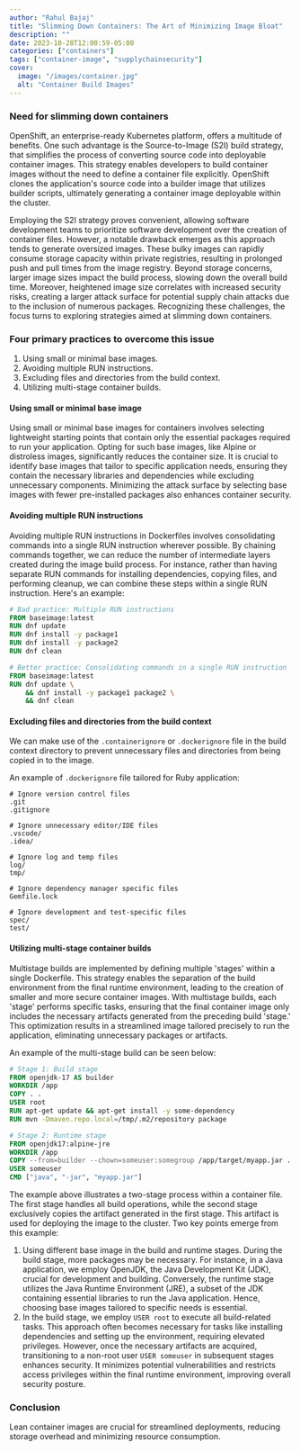 ```yaml
---
author: "Rahul Bajaj"
title: "Slimming Down Containers: The Art of Minimizing Image Bloat"
description: ""
date: 2023-10-28T12:00:59-05:00
categories: ["containers"]
tags: ["container-image", "supplychainsecurity"]
cover:
  image: "/images/container.jpg"
  alt: "Container Build Images"
---
```


### Need for slimming down containers 

OpenShift, an enterprise-ready Kubernetes platform, offers a multitude of benefits. One such advantage is the Source-to-Image (S2I) build strategy, that simplifies the process of converting source code into deployable container images. This strategy enables developers to build container images without the need to define a container file explicitly. OpenShift clones the application's source code into a builder image that utilizes builder scripts, ultimately generating a container image deployable within the cluster.

Employing the S2I strategy proves convenient, allowing software development teams to prioritize software development over the creation of container files. However, a notable drawback emerges as this approach tends to generate oversized images. These bulky images can rapidly consume storage capacity within private registries, resulting in prolonged push and pull times from the image registry. Beyond storage concerns, larger image sizes impact the build process, slowing down the overall build time. Moreover, heightened image size correlates with increased security risks, creating a larger attack surface for potential supply chain attacks due to the inclusion of numerous packages. Recognizing these challenges, the focus turns to exploring strategies aimed at slimming down containers.

### Four primary practices to overcome this issue
1. Using small or minimal base images.
2. Avoiding multiple RUN instructions.
3. Excluding files and directories from the build context.
4. Utilizing multi-stage container builds.

#### Using small or minimal base image

Using small or minimal base images for containers involves selecting lightweight starting points that contain only the essential packages required to run your application. Opting for such base images, like Alpine or distroless images, significantly reduces the container size. It is crucial to identify base images that tailor to specific application needs, ensuring they contain the necessary libraries and dependencies while excluding unnecessary components. Minimizing the attack surface by selecting base images with fewer pre-installed packages also enhances container security.

#### Avoiding multiple RUN instructions

Avoiding multiple RUN instructions in Dockerfiles involves consolidating commands into a single RUN instruction wherever possible. By chaining commands together, we can reduce the number of intermediate layers created during the image build process. For instance, rather than having separate RUN commands for installing dependencies, copying files, and performing cleanup, we can combine these steps within a single RUN instruction. Here's an example:

```Dockerfile
# Bad practice: Multiple RUN instructions
FROM baseimage:latest
RUN dnf update
RUN dnf install -y package1
RUN dnf install -y package2
RUN dnf clean

# Better practice: Consolidating commands in a single RUN instruction
FROM baseimage:latest
RUN dnf update \
    && dnf install -y package1 package2 \
    && dnf clean
```

#### Excluding files and directories from the build context

We can make use of the `.containerignore` or `.dockerignore` file in the build context directory to prevent unnecessary files and directories from being copied in to the image.

An example of `.dockerignore` file tailored for Ruby application:

```
# Ignore version control files
.git
.gitignore

# Ignore unnecessary editor/IDE files
.vscode/
.idea/

# Ignore log and temp files
log/
tmp/

# Ignore dependency manager specific files
Gemfile.lock

# Ignore development and test-specific files
spec/
test/
```

#### Utilizing multi-stage container builds

Multistage builds are implemented by defining multiple 'stages' within a single Dockerfile. This strategy enables the separation of the build environment from the final runtime environment, leading to the creation of smaller and more secure container images. With multistage builds, each 'stage' performs specific tasks, ensuring that the final container image only includes the necessary artifacts generated from the preceding build 'stage.' This optimization results in a streamlined image tailored precisely to run the application, eliminating unnecessary packages or artifacts.

An example of the multi-stage build can be seen below:
```dockerfile
# Stage 1: Build stage
FROM openjdk-17 AS builder
WORKDIR /app
COPY . .
USER root
RUN apt-get update && apt-get install -y some-dependency
RUN mvn -Dmaven.repo.local=/tmp/.m2/repository package

# Stage 2: Runtime stage
FROM openjdk17:alpine-jre
WORKDIR /app
COPY --from=builder --chown=someuser:somegroup /app/target/myapp.jar .
USER someuser
CMD ["java", "-jar", "myapp.jar"]
```

The example above illustrates a two-stage process within a container file. The first stage handles all build operations, while the second stage exclusively copies the artifact generated in the first stage. This artifact is used for deploying the image to the cluster. Two key points emerge from this example:

1. Using different base image in the build and runtime stages. During the build stage, more packages may be necessary. For instance, in a Java application, we employ OpenJDK, the Java Development Kit (JDK), crucial for development and building. Conversely, the runtime stage utilizes the Java Runtime Environment (JRE), a subset of the JDK containing essential libraries to run the Java application. Hence, choosing base images tailored to specific needs is essential.
2. In the build stage, we employ `USER root` to execute all build-related tasks. This approach often becomes necessary for tasks like installing dependencies and setting up the environment, requiring elevated privileges. However, once the necessary artifacts are acquired, transitioning to a non-root user `USER someuser` in subsequent stages enhances security. It minimizes potential vulnerabilities and restricts access privileges within the final runtime environment, improving overall security posture.

### Conclusion

Lean container images are crucial for streamlined deployments, reducing storage overhead and minimizing resource consumption.